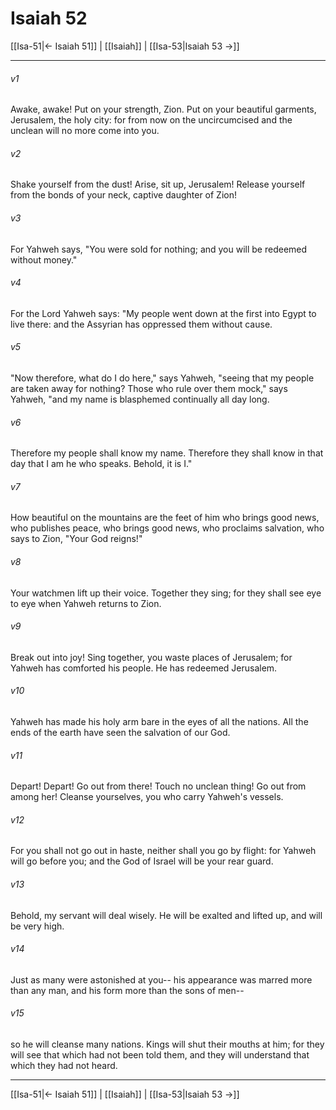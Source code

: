 # Isaiah 52

[[Isa-51|← Isaiah 51]] | [[Isaiah]] | [[Isa-53|Isaiah 53 →]]
***



###### v1 
Awake, awake! Put on your strength, Zion. Put on your beautiful garments, Jerusalem, the holy city: for from now on the uncircumcised and the unclean will no more come into you. 

###### v2 
Shake yourself from the dust! Arise, sit up, Jerusalem! Release yourself from the bonds of your neck, captive daughter of Zion! 

###### v3 
For Yahweh says, "You were sold for nothing; and you will be redeemed without money." 

###### v4 
For the Lord Yahweh says: "My people went down at the first into Egypt to live there: and the Assyrian has oppressed them without cause. 

###### v5 
"Now therefore, what do I do here," says Yahweh, "seeing that my people are taken away for nothing? Those who rule over them mock," says Yahweh, "and my name is blasphemed continually all day long. 

###### v6 
Therefore my people shall know my name. Therefore they shall know in that day that I am he who speaks. Behold, it is I." 

###### v7 
How beautiful on the mountains are the feet of him who brings good news, who publishes peace, who brings good news, who proclaims salvation, who says to Zion, "Your God reigns!" 

###### v8 
Your watchmen lift up their voice. Together they sing; for they shall see eye to eye when Yahweh returns to Zion. 

###### v9 
Break out into joy! Sing together, you waste places of Jerusalem; for Yahweh has comforted his people. He has redeemed Jerusalem. 

###### v10 
Yahweh has made his holy arm bare in the eyes of all the nations. All the ends of the earth have seen the salvation of our God. 

###### v11 
Depart! Depart! Go out from there! Touch no unclean thing! Go out from among her! Cleanse yourselves, you who carry Yahweh's vessels. 

###### v12 
For you shall not go out in haste, neither shall you go by flight: for Yahweh will go before you; and the God of Israel will be your rear guard. 

###### v13 
Behold, my servant will deal wisely. He will be exalted and lifted up, and will be very high. 

###### v14 
Just as many were astonished at you-- his appearance was marred more than any man, and his form more than the sons of men-- 

###### v15 
so he will cleanse many nations. Kings will shut their mouths at him; for they will see that which had not been told them, and they will understand that which they had not heard.

***
[[Isa-51|← Isaiah 51]] | [[Isaiah]] | [[Isa-53|Isaiah 53 →]]
